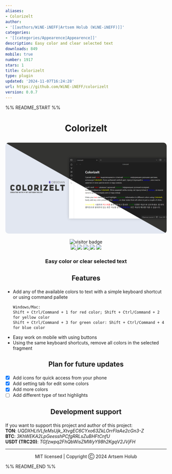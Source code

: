 ```yaml
---
aliases:
- Colorizelt
author:
- '[[authors/WiNE-iNEFF|Artsem Holub (WiNE-iNEFF)]]'
categories:
- '[[categories/Appearence|Appearence]]'
description: Easy color and clear selected text
downloads: 849
mobile: true
number: 1917
stars: 1
title: Colorizelt
type: plugin
updated: '2024-11-07T16:24:28'
url: https://github.com/WiNE-iNEFF/colorizelt
version: 0.0.7
---
```


%% README_START %%

# <p align="center">Colorizelt</p>
<img src="https://github.com/WiNE-iNEFF/colorizelt/blob/main/img/colorizelt.png" style="border-radius: 10px;">
<p align="center">
    <img src='https://visitor-badge.laobi.icu/badge?page_id=WiNE-iNEFF.obsidian-colorizelt&&right_color=green&left_text=Visitors' alt='visitor badge'><br>
    <a href="https://github.com/WiNE-iNEFF/colorizelt/releases/latest">
        <img src="https://img.shields.io/github/manifest-json/v/WiNE-iNEFF/colorizelt?color=blue">
    </a>
    <img src="https://img.shields.io/github/release-date/WiNE-iNEFF/colorizelt">
    <a href="https://github.com/WiNE-iNEFF/colorizelt/blob/main/LICENSE">
        <img src="https://img.shields.io/github/license/WiNE-iNEFF/colorizelt">
    </a>
    <img src="https://img.shields.io/github/downloads/WiNE-iNEFF/colorizelt/total">
    <a href="https://github.com/WiNE-iNEFF/colorizelt/issues">
        <img src="https://img.shields.io/github/issues/WiNE-iNEFF/colorizelt">
    </a>
</p>

### <p align="center">Easy color or clear selected text</p>

## <p align="center">Features</p>
- Add any of the available colors to text with a simple keyboard shortcut or using command pallete
  ```
  Windows/Mac:
  Shift + Ctrl/Command + 1 for red color; Shift + Ctrl/Command + 2 for yellow color
  Shift + Ctrl/Command + 3 for green color: Shift + Ctrl/Command + 4 for blue color
  ```
- Easy work on mobile with using buttons
- Using the same keyboard shortcuts, remove all colors in the selected fragment

## <p align="center">Plan for future updates</p>
- [x] Add icons for quick access from your phone
- [x] Add setting tab for edit some colors
- [x] Add more colors
- [ ] Add different type of text highlights

## <p align="center">Development support</p>
If you want to support this project and author of this project:</br>
**TON**: *UQDXHLtVLfeMsUjk_XtvgEC6CYxo63ZkLOrrFlaAe2cGn3-Z*</br>
**BTC**: *3KhWEKA2LpGeesshPCfgRRLsZuBHFtCnfU*</br>
**USDT (TRC20)**: *TGfzwpq2FhQbWisZMWyY98h2KgqV2JVjFH*

<hr>
<p align="center">MIT licensed | Copyright Ⓒ 2024 Artsem Holub</p>


%% README_END %%